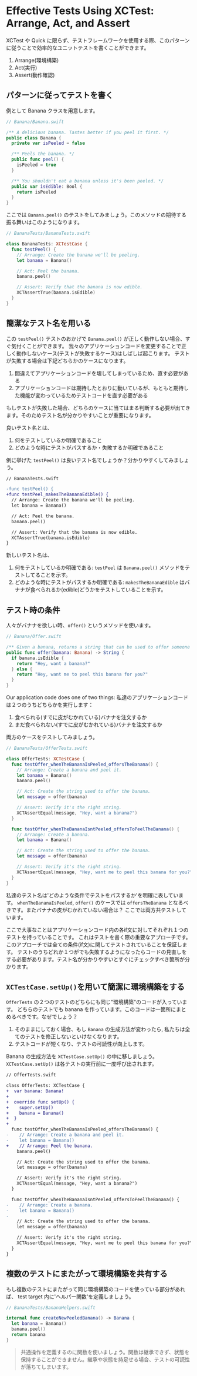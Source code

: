 # Effective Tests Using XCTest: Arrange, Act, and Assert

XCTest や Quick に限らず、テストフレームワークを使用する際、このパターンに従うことで効率的なユニットテストを書くことができます。

1. Arrange(環境構築)
2. Act(実行)
3. Assert(動作確認)

## パターンに従ってテストを書く

例として Banana クラスを用意します。

```swift
// Banana/Banana.swift

/** A delicious banana. Tastes better if you peel it first. */
public class Banana {
  private var isPeeled = false

  /** Peels the banana. */
  public func peel() {
    isPeeled = true
  }

  /** You shouldn't eat a banana unless it's been peeled. */
  public var isEdible: Bool {
    return isPeeled
  }
}
```

ここでは `Banana.peel()` のテストをしてみましょう。このメソッドの期待する振る舞いはこのようになります。

```swift
// BananaTests/BananaTests.swift

class BananaTests: XCTestCase {
  func testPeel() {
    // Arrange: Create the banana we'll be peeling.
    let banana = Banana()

    // Act: Peel the banana.
    banana.peel()

    // Assert: Verify that the banana is now edible.
    XCTAssertTrue(banana.isEdible)
  }
}
```

## 簡潔なテスト名を用いる

この `testPeel()` テストのおかげで `Banana.peel()` が正しく動作しない場合、すぐ気付くことができます。
我々のアプリケーションコードを変更することで正しく動作しないケース(テストが失敗するケース)はしばしば起こります。
テストが失敗する場合は下記どちらかのケースになります。

1. 間違えてアプリケーションコードを壊してしまっているため、直す必要がある
2. アプリケーションコードは期待したとおりに動いているが、もともと期待した機能が変わっているためテストコードを直す必要がある

もしテストが失敗した場合、どちらのケースに当てはまる判断する必要が出てきます。そのためテスト名が分かりやすいことが重要になります。

良いテスト名とは、

1. 何をテストしているか明確であること
2. どのような時にテストがパスするか・失敗するか明確であること

例に挙げた `testPeel()` は良いテスト名でしょうか？分かりやすくしてみましょう。

```diff
// BananaTests.swift

-func testPeel() {
+func testPeel_makesTheBananaEdible() {
  // Arrange: Create the banana we'll be peeling.
  let banana = Banana()

  // Act: Peel the banana.
  banana.peel()

  // Assert: Verify that the banana is now edible.
  XCTAssertTrue(banana.isEdible)
}
```

新しいテスト名は、

1. 何をテストしているか明確である: `testPeel` は `Banana.peel()` メソッドをテストしてることを示す。
2. どのような時にテストがパスするか明確である: `makesTheBananaEdible` はバナナが食べられるか(edible)どうかをテストしていることを示す。

## テスト時の条件

人々がバナナを欲しい時、`offer()` というメソッドを使います。

```swift
// Banana/Offer.swift

/** Given a banana, returns a string that can be used to offer someone the banana. */
public func offer(banana: Banana) -> String {
  if banana.isEdible {
    return "Hey, want a banana?"
  } else {
    return "Hey, want me to peel this banana for you?"
  }
}
```

Our application code does one of two things:
私達のアプリケーションコードは２つのうちどちらかを実行します：

1. 食べられる(すでに皮がむかれている)バナナを注文するか
2. まだ食べられない(すでに皮がむかれている)バナナを注文するか

両方のケースをテストしてみましょう。

```swift
// BananaTests/OfferTests.swift

class OfferTests: XCTestCase {
  func testOffer_whenTheBananaIsPeeled_offersTheBanana() {
    // Arrange: Create a banana and peel it.
    let banana = Banana()
    banana.peel()

    // Act: Create the string used to offer the banana.
    let message = offer(banana)

    // Assert: Verify it's the right string.
    XCTAssertEqual(message, "Hey, want a banana?")
  }

  func testOffer_whenTheBananaIsntPeeled_offersToPeelTheBanana() {
    // Arrange: Create a banana.
    let banana = Banana()

    // Act: Create the string used to offer the banana.
    let message = offer(banana)

    // Assert: Verify it's the right string.
    XCTAssertEqual(message, "Hey, want me to peel this banana for you?")
  }
}
```

私達のテスト名は'どのような条件でテストをパスするか'を明確に表しています。
`whenTheBananaIsPeeled`, `offer()` のケースでは `offersTheBanana` となるべきです。またバナナの皮がむかれていない場合は？
ここでは両方共テストしています。

ここで大事なことはアプリケーションコード内の各if文に対してそれぞれ１つのテストを持っていることです。
これはテストを書く際の重要なアプローチです。このアプローチでは全ての条件(if文)に関してテストされていることを保証します。
テストのうちどれか１つがでも失敗するようになったらコードの見直しをする必要があります。テスト名が分かりやすいとすぐにチェックすべき箇所が分かります。

## `XCTestCase.setUp()`を用いて簡潔に環境構築をする

`OfferTests` の２つのテストのどちらにも同じ"環境構築"のコードが入っています。
どちらのテストでも banana を作っています。このコードは一箇所にまとめるべきです。なぜでしょう？

1. そのままにしておく場合、もし `Banana` の生成方法が変わったら, 私たちは全てのテストを修正しないといけなくなります。
2. テストコードが短くなり、テストの可読性が向上します。

Banana の生成方法を `XCTestCase.setUp()` の中に移しましょう。`XCTestCase.setUp()` は各テストの実行前に一度呼び出されます。

```diff
// OfferTests.swift

class OfferTests: XCTestCase {
+  var banana: Banana!
+
+  override func setUp() {
+    super.setUp()
+    banana = Banana()
+  }
+
  func testOffer_whenTheBananaIsPeeled_offersTheBanana() {
-    // Arrange: Create a banana and peel it.
-    let banana = Banana()
+    // Arrange: Peel the banana.
    banana.peel()

    // Act: Create the string used to offer the banana.
    let message = offer(banana)

    // Assert: Verify it's the right string.
    XCTAssertEqual(message, "Hey, want a banana?")
  }

  func testOffer_whenTheBananaIsntPeeled_offersToPeelTheBanana() {
-    // Arrange: Create a banana.
-    let banana = Banana()
-
    // Act: Create the string used to offer the banana.
    let message = offer(banana)

    // Assert: Verify it's the right string.
    XCTAssertEqual(message, "Hey, want me to peel this banana for you?")
  }
}
```

## 複数のテストにまたがって環境構築を共有する

もし複数のテストにまたがって同じ環境構築のコードを使っている部分があれば、 test target 内に'ヘルパー関数'を定義しましょう。

```swift
// BananaTests/BananaHelpers.swift

internal func createNewPeeledBanana() -> Banana {
  let banana = Banana()
  banana.peel()
  return banana
}
```

> 共通操作を定義するのに関数を使いましょう。関数は継承できず、状態を保持することができません。継承や状態を持足せる場合、テストの可読性が落ちてしまいます。
